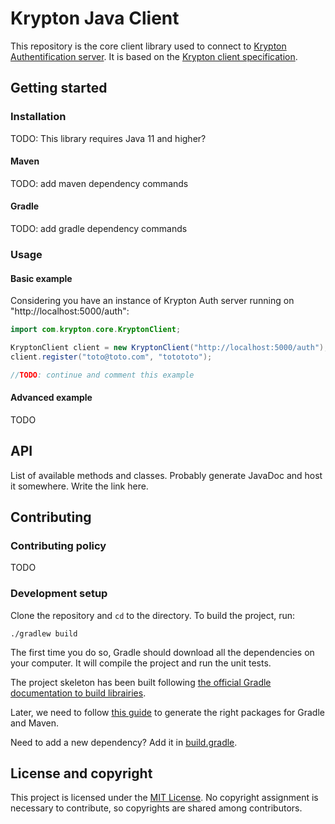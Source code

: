 # Krypton Java Client

This repository is the core client library used to connect to [Krypton Authentification server](https://github.com/krypton-org/krypton-auth).
It is based on the [Krypton client specification](https://github.com/krypton-org/krypton-drafts/tree/master/client).

## Getting started

### Installation

TODO: This library requires Java 11 and higher?

#### Maven

TODO: add maven dependency commands

#### Gradle

TODO: add gradle dependency commands

### Usage

#### Basic example

Considering you have an instance of Krypton Auth server running on "http://localhost:5000/auth":
````java
import com.krypton.core.KryptonClient;

KryptonClient client = new KryptonClient("http://localhost:5000/auth");
client.register("toto@toto.com", "totototo");

//TODO: continue and comment this example
````

#### Advanced example

TODO

## API

List of available methods and classes. Probably generate JavaDoc and host it somewhere.
Write the link here.

## Contributing

### Contributing policy

TODO

### Development setup

Clone the repository and `cd` to the directory. 
To build the project, run:

`./gradlew build`

The first time you do so, Gradle should download all the dependencies on your computer.
It will compile the project and run the unit tests.

The project skeleton has been built following 
[the official Gradle documentation to build librairies](https://guides.gradle.org/building-java-libraries/).

Later, we need to follow [this guide](https://docs.gradle.org/5.0/userguide/publishing_overview.html#publishing_overview) to generate the right packages for Gradle and Maven.

Need to add a new dependency? Add it in [build.gradle](build.gradle).

## License and copyright

This project is licensed under the [MIT License](LICENSE).
No copyright assignment is necessary to contribute, so copyrights are shared among contributors.